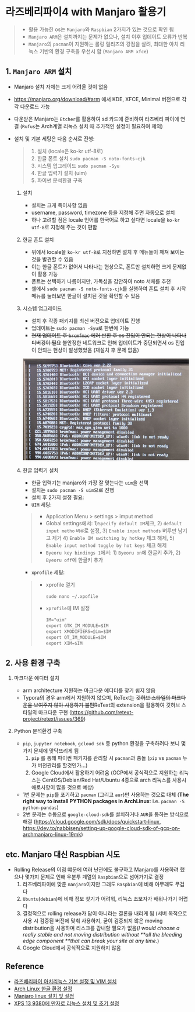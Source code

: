 # 라즈베리파이4 with Manjaro 활용기
> - 활용 가능한 os는 `Manjaro`와 `Raspbian` 2가지가 있는 것으로 확인 됨
> - `Manjaro ARM`은 설치까지는 문제가 없으나, 설치 이후 업데이트 오류가 반복
> - `Manjaro`의 `pacman`이 지원하는 롤링 릴리즈의 강점을 살려, 최대한 아치 리눅스 기반의 환경 구축을 우선시 함 (`Manjaro ARM xfce`)

## 1. `Manjaro ARM` 설치

- Manjaro 설치 자체는 크게 어려울 것이 없음

- https://manjaro.org/download/#arm 에서 KDE, XFCE, Minimal 버전으로 각각 다운로드 가능

- 다운받은 Manjaro는 `Etcher`를 활용하여 sd 카드에 준비하여 라즈베리 파이에 연결 (`Rufus`는 Arch계열 리눅스 설치 때 추가적인 설정이 필요하여 제외)

- 설치 및 기본 세팅은 다음 순서로 진행:

  > 1. 설치 (locale은 ko-kr utf-8로)
  > 2. 한글 폰트 설치 `sudo pacman -S noto-fonts-cjk`
  > 3. 시스템 업그레이드 `sudo pacman -Syu`
  > 4. 한글 입력기 설치 (uim)
  > 5. 파이썬 분석환경 구축 

  1. 설치

     - 설치는 크게 특이사항 없음
     - username, password, timezone 등을 지정해 주면 자동으로 설치
     - 하나 고려할 점은 locale 언어를 한국어로 하고 싶다면 locale을 `ko-kr utf-8`로 지정해 주는 것이 편함

  2. 한글 폰트 설치

     - 위에서 locale을 `ko-kr utf-8`로 지정하면 설치 후 메뉴들이 깨져 보이는 것을 발견할 수 있음
     - 이는 한글 폰트가 없어서 나타나는 현상으로, 폰트만 설치하면 크게 문제없이 활용 가능
     - 폰트는 선택하기 나름이지만, 가독성을 감안하여 noto 서체를 추천
     - 쉘에서 `sudo pacman -S noto-fonts-cjk`를 실행하여 폰트 설치 후  시작메뉴를 눌러보면 한글이 설치된 것을 확인할 수 있음

  3. 시스템 업그레이드

     - 설치 후 각종 패키지를 최신 버전으로 업데이트 진행
     - 업데이트는 `sudo pacman -Syu`로 한번에 가능
     - <del>현재 업데이트 후 `brcmfmac` 에러 반환 후 os 진입이 안되는 현상이 나타나 디버깅이 필요</del> 불안정한 네트워크로 인해 업데이트가 중단되면서 os 진입이 안되는 현상이 발생했었음 (재설치 후 문제 없음)

     ![](Manjaro_error.jpg)

  4. 한글 입력기 설치

     - 한글 입력기는 manjaro와 가장 잘 맞는다는 `uim`을 선택
     - 설치는 `sudo pacman -S uim`으로 진행
     - 설치 후 2가지 설정 필요:
     - `UIM` 세팅:

     > - Application Menu > settings > imput method
     > - Global settings에서: 1)`Specify default IM`체크, 2) `default input metho` `벼루`로 설정, 3) `Enable input methods` 벼루만 남기고 제거 4) `Enable IM switching by hotkey` 체크 해제, 5) `Enable input method toggle by hot keys` 체크 해제
     > - `Byeoru key bindings 1`에서: 1) `Byeoru on`에 한글키 추가, 2) `Byeoru off`에 한글키 추가

     - `xprofile` 세팅:

     > - xprofile 열기
     >
     >   ```shell
     >   sudo nano ~/.xpofile
     >   ```
     >
     > - `xprofile`에 IM 설정
     >
     >   ```
     >   IM="uim"
     >   export GTK_IM_MODULE=$IM
     >   export XMODIFIERS=@im=$IM
     >   export QT_IM_MODULE=$IM
     >   export XIM=$IM
     >   ```



## 2. 사용 환경 구축

  1. 마크다운 에디터 설치
     - arm architecture 지원하는 마크다운 에디터를 찾기 쉽지 않음
     - Typora의 경우 arm에서 지원하지 않으며, ReText는 <del>깃허브 스타일의 마크다운을 보여주지 않아 사용하기 불편</del>ReText의 extension을 활용하여 깃허브 스타일의 마크다운 구현 (https://github.com/retext-project/retext/issues/369)
  2. Python 분석환경 구축

     - `pip`, `jupyter notebook`, `gcloud sdk` 등 python 환경을 구축하려다 보니 몇가지 문제에 맞닥뜨리게 됨
       1. `pip` 를 통해 파이썬 패키지를 관리할 시 `pacman`과 충돌 (`pip` vs `pacman` 누가 버전관리를 할것인가...)
       2. Google Cloud에서 활용하기 어려움 (GCP에서 공식적으로 지원하는 리눅스는 CentOS/Debian/Red Hat/Ubuntu 4종으로 arch 리눅스를 사용시 애로사항이 많을 것으로 예상)
     - 1번 문제는 `pip`를 포기하고 `pacman` (그리고 `aur`)만 사용하는 것으로 대체 (**The right way to install PYTHON packages in ArchLinux**: i.e. `pacman -S python-pandas`)
     - 2번 문제는 수동으로 `google-cloud-sdk`를 설치하거나 `AUR`을 통하는 방식으로 해결 (https://cloud.google.com/sdk/docs/quickstart-linux, https://dev.to/nabbisen/setting-up-google-cloud-sdk-of-gcp-on-archmanjaro-linux-19mk)
     
     

## etc. Manjaro 대신 Raspbian 시도

- Rolling Release의 이점 떄문에 여러 난관에도 불구하고 Manjaro를 사용하려 했으나 몇가지 문제로 인해 우분투 계열의 `Raspbian`으로 넘어가기로 결정
  1. 라즈베리파이에 맞춘 `manjaro`이지만 그래도 `Raspbian`에 비해 아무래도 무겁다
  2. `Ubuntu`(`debian`)에 비해 정보 찾기가 어려워, 리눅스 초보자가 배워나가기 어렵다
  3. 결정적으로 rolling release가 답이 아니라는 결론을 내리게 됨
     (서버 목적으로 사용 시 검증된 버전에 맞춰 사용하지, 굳이 검증되지 않은 moving distribution을 사용하며 리스크를 감내할 필요가 없음(*I would choose a really stable and not moving distribution without **all the bleeding edge component **that can break your site at any time.*)
  4. Google Cloud에서 공식적으로 지원하지 않음
  
  
  

## Reference

- [라즈베리파이 아치리눅스 기본 설정 및 VIM 설치](https://blog.gaerae.com/2014/03/raspberrypi-archlinux-vim.html)
- [Arch Linux 한글 환경 설정](https://dgkim5360.tistory.com/entry/basic-setup-of-korean-environment-for-arch-linux)
- [Manjaro linux 설치 및 설정](http://www.dorajistyle.pe.kr/2014/04/manjaro-linux.html)
- [XPS 13 9380에 만자로 리눅스 설치 및 초기 설정](https://sensebench.tistory.com/407)